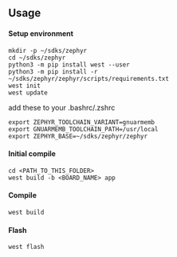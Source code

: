 ## Usage

#### Setup environment
```
mkdir -p ~/sdks/zephyr
cd ~/sdks/zephyr
python3 -m pip install west --user
python3 -m pip install -r ~/sdks/zephyr/zephyr/scripts/requirements.txt
west init
west update
```
add these to your .bashrc/.zshrc
```
export ZEPHYR_TOOLCHAIN_VARIANT=gnuarmemb
export GNUARMEMB_TOOLCHAIN_PATH=/usr/local
export ZEPHYR_BASE=~/sdks/zephyr/zephyr
```

#### Initial compile
```
cd <PATH_TO_THIS_FOLDER>
west build -b <BOARD_NAME> app
```

#### Compile
```
west build
```

#### Flash
```
west flash
```